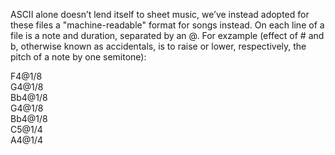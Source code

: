 ASCII alone doesn’t lend itself to sheet music, we’ve instead adopted for these files a "machine-readable" format for songs instead.
On each line of a file is a note and duration, separated by an @. 
For exzample (effect of # and b, otherwise known as accidentals, is to raise or lower, respectively, the pitch of a note by one semitone):

F4@1/8  
G4@1/8  
Bb4@1/8  
G4@1/8  
Bb4@1/8  
C5@1/4  
A4@1/4  
